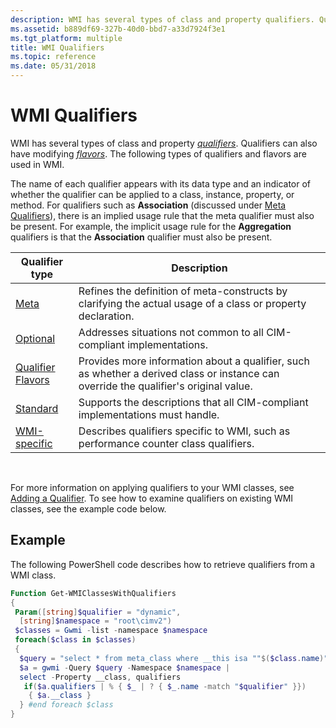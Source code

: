 ```yaml
---
description: WMI has several types of class and property qualifiers. Qualifiers can also have modifying flavors.
ms.assetid: b889df69-327b-40d0-bbd7-a33d7924f3e1
ms.tgt_platform: multiple
title: WMI Qualifiers
ms.topic: reference
ms.date: 05/31/2018
---
```


# WMI Qualifiers

WMI has several types of class and property [*qualifiers*](gloss-q.md). Qualifiers can also have modifying [*flavors*](gloss-f.md). The following types of qualifiers and flavors are used in WMI.

The name of each qualifier appears with its data type and an indicator of whether the qualifier can be applied to a class, instance, property, or method. For qualifiers such as **Association** (discussed under [Meta Qualifiers](meta-qualifiers.md)), there is an implied usage rule that the meta qualifier must also be present. For example, the implicit usage rule for the **Aggregation** qualifiers is that the **Association** qualifier must also be present.



| Qualifier type                              | Description                                                                                                                           |
|---------------------------------------------|---------------------------------------------------------------------------------------------------------------------------------------|
| [Meta](meta-qualifiers.md)                 | Refines the definition of meta-constructs by clarifying the actual usage of a class or property declaration.                          |
| [Optional](optional-qualifiers.md)         | Addresses situations not common to all CIM-compliant implementations.                                                                 |
| [Qualifier Flavors](qualifier-flavors.md)  | Provides more information about a qualifier, such as whether a derived class or instance can override the qualifier's original value. |
| [Standard](standard-qualifiers.md)         | Supports the descriptions that all CIM-compliant implementations must handle.                                                         |
| [WMI-specific](wmi-specific-qualifiers.md) | Describes qualifiers specific to WMI, such as performance counter class qualifiers.                                                   |



 

For more information on applying qualifiers to your WMI classes, see [Adding a Qualifier](adding-a-qualifier.md). To see how to examine qualifiers on existing WMI classes, see the example code below.

## Example

The following PowerShell code describes how to retrieve qualifiers from a WMI class.


```PowerShell
Function Get-WMIClassesWithQualifiers 
{ 
 Param([string]$qualifier = "dynamic", 
  [string]$namespace = "root\cimv2") 
 $classes = Gwmi -list -namespace $namespace 
 foreach($class in $classes) 
 { 
  $query = "select * from meta_class where __this isa ""$($class.name)"" " 
  $a = gwmi -Query $query -Namespace $namespace |  
  select -Property __class, qualifiers 
   if($a.qualifiers | % { $_ | ? { $_.name -match "$qualifier" }}) 
    { $a.__class } 
  } #end foreach $class 
} 
```



 

 



